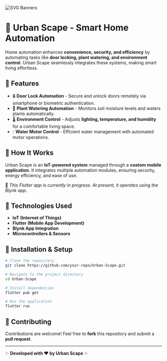 ![SVG Banners](https://svg-banners.vercel.app/api?type=glitch&text1=Urban-Scape&width=1200&height=200)

# 🌿 Urban Scape - Smart Home Automation

Home automation enhances **convenience, security, and efficiency** by automating tasks like **door locking, plant watering, and environment control**. Urban Scape seamlessly integrates these systems, making smart living effortless.

## 🚀 Features
- 🔒 **Door Lock Automation** - Secure and unlock doors remotely via smartphone or biometric authentication.
- 🌱 **Plant Watering Automation** - Monitors soil moisture levels and waters plants automatically.
- 🌡 **Environment Control** - Adjusts **lighting, temperature, and humidity** for a comfortable living space.
- 💧 **Water Motor Control** - Efficient water management with automated motor operations.

## 📱 How It Works
Urban Scape is an **IoT-powered system** managed through a **custom mobile application**. It integrates multiple automation modules, ensuring security, energy efficiency, and ease of use.

🚧 *This Flutter app is currently in progress. At present, it operates using the Blynk app.*

## 🔧 Technologies Used
- **IoT (Internet of Things)**
- **Flutter (Mobile App Development)**
- **Blynk App Integration**
- **Microcontrollers & Sensors**

## 📌 Installation & Setup
```sh
# Clone the repository
git clone https://github.com/your-repo/Urban-Scape.git

# Navigate to the project directory
cd Urban-Scape

# Install dependencies
flutter pub get

# Run the application
flutter run
```

## 🤝 Contributing
Contributions are welcome! Feel free to **fork** this repository and submit a **pull request**.

---
✨ **Developed with ❤️ by Urban Scape** ✨

